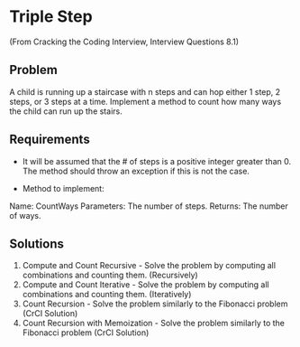 ﻿# Triple Step  

(From Cracking the Coding Interview, Interview Questions 8.1)

## Problem
A child is running up a staircase with n steps and can hop either 1 step, 2
 steps, or 3 steps at a time. Implement a method to count how many ways the
child can run up the stairs.

## Requirements
- It will be assumed that the # of steps is a positive integer greater than 0.
The method should throw an exception if this is not the case.

- Method to implement:  

Name: CountWays
Parameters: The number of steps.
Returns: The number of ways.

## Solutions
1. Compute and Count Recursive - Solve the problem by computing all combinations and counting them. (Recursively)
2. Compute and Count Iterative - Solve the problem by computing all combinations and counting them. (Iteratively)
3. Count Recursion - Solve the problem similarly to the Fibonacci problem (CrCI Solution)
4. Count Recursion with Memoization - Solve the problem similarly to the Fibonacci problem (CrCI Solution)
